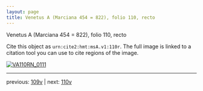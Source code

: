 ```yaml
---
layout: page
title: Venetus A (Marciana 454 = 822), folio 110, recto
---
```


Venetus A (Marciana 454 = 822), folio 110, recto

Cite this object as `urn:cite2:hmt:msA.v1:110r`.  The full image is linked to a citation tool you can use to cite regions of the image.

[![VA110RN_0111](http://www.homermultitext.org/iipsrv?IIIF=/project/homer/pyramidal/deepzoom/hmt/vaimg/2017a/VA110RN_0111.tif/full/800,/0/default.jpg)](http://www.homermultitext.org/ict2/?urn=urn:cite2:hmt:vaimg.2017a:VA110RN_0111) 

---

previous:  [109v](../109v/) | next: [110v](../110v/)